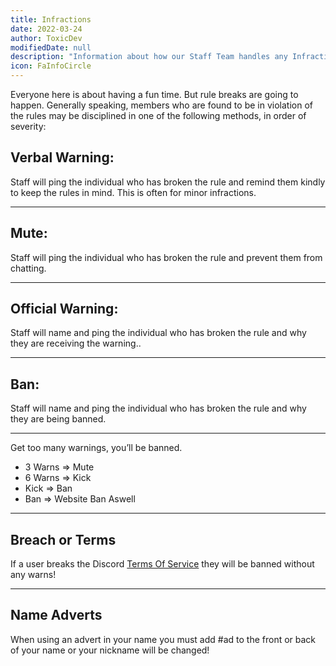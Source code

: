 ```yaml
---
title: Infractions
date: 2022-03-24
author: ToxicDev
modifiedDate: null
description: "Information about how our Staff Team handles any Infractions"
icon: FaInfoCircle
---
```


Everyone here is about having a fun time. But rule breaks are going to happen. 
Generally speaking, members who are found to be in violation of the rules may be disciplined in one of the following methods, in order of severity:

## Verbal Warning: 
Staff will ping the individual who has broken the rule and remind them kindly to keep the rules in mind. This is often for minor infractions.

---

## Mute: 
Staff will ping the individual who has broken the rule and prevent them from chatting.

---

## Official Warning:
Staff will name and ping the individual who has broken the rule and why they are receiving the warning..

---

## Ban: 
Staff will name and ping the individual who has broken the rule and why they are being banned.

---

Get too many warnings, you’ll be banned.
  - 3 Warns => Mute
  - 6 Warns => Kick 
  - Kick => Ban 
  - Ban => Website Ban Aswell 

---

## Breach or Terms
If a user breaks the Discord [Terms Of Service](https://discord.com/terms) they will be banned without any warns!

---

## Name Adverts
When using an advert in your name you must add #ad to the front or back of your name or your nickname will be changed!
